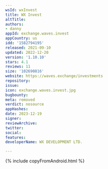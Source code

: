 ```yaml
---
wsId: wxInvest
title: WX Invest
altTitle: 
authors:
- danny
appId: exchange.waves.invest
appCountry: us
idd: '1582794195'
released: 2021-09-10
updated: 2022-12-20
version: '1.10.10'
stars: 4.1
reviews: 11
size: '102690816'
website: https://waves.exchange/investments
repository: 
issue: 
icon: exchange.waves.invest.jpg
bugbounty: 
meta: removed
verdict: nosource
appHashes: 
date: 2023-12-19
signer: 
reviewArchive: 
twitter: 
social: 
features: 
developerName: WX DEVELOPMENT LTD.

---
```


{% include copyFromAndroid.html %}


